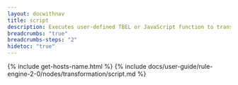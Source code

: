 ```yaml
---
layout: docwithnav
title: script
description: Executes user-defined TBEL or JavaScript function to transform messages by modifying their data, metadata, and type to produce single or multiple transformed output messages.
breadcrumbs: "true"
breadcrumbs-steps: "2"
hidetoc: "true"
---
```


{% include get-hosts-name.html %}
{% include docs/user-guide/rule-engine-2-0/nodes/transformation/script.md %}
